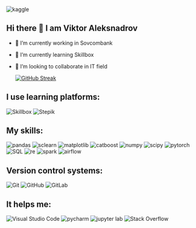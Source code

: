 ![kaggle](https://img.shields.io/badge/kaggle-3f2aff?style=for-the-badge&logo=kaggleColor=whitehttps://www.kaggle.com/necrotox)
## Hi there 👋 I am Viktor Aleksnadrov 

- 🔭 I’m currently working in Sovcombank
- 🌱 I’m currently learning Skillbox
- 👯 I’m looking to collaborate in IT field



    [![GitHub Streak](https://streak-stats.demolab.com/?user=Necrotox&theme=radical&locale=en&date_format=j/n/Y)](https://git.io/streak-stats)





<h2>I use learning platforms:</h2>

![Skillbox](https://img.shields.io/badge/Skillbox-3f2aff?style=for-the-badge&logo=SkillboxColor=white)
![Stepik](https://img.shields.io/badge/Stepik-green?style=for-the-badge&logo=SkillboxColor=white)

<h2>My skills:</h2>

![pandas](https://img.shields.io/badge/pandas-white?style=for-the-badge&logo=pandas&logoColor=blue)
![sclearn](https://img.shields.io/badge/Scikit_learn-blue?style=for-the-badge&logo=Scikit-learn&logoColor=%23F7DF1E)
![matplotlib](https://img.shields.io/badge/matplotlib-white?style=for-the-badge&logo=matplotlib&logoColor=blue)
![catboost](https://img.shields.io/badge/CatBoost-yellow?style=for-the-badge&logo=CatBoost&logoColor=white)
![numpy](https://img.shields.io/badge/numpy-%230769AD.svg?style=for-the-badge&logo=numpy&logoColor=white)
![scipy](https://img.shields.io/badge/scipy-2B4C80?style=for-the-badge&logo=scipy&logoColor=white)
![pytorch](https://img.shields.io/badge/pytorch-red?style=for-the-badge&logo=pytorch&logoColor=white)
![SQL](https://img.shields.io/badge/DBeaver-black?style=for-the-badge&logo=dbeaver&logoColor=white)
![re](https://img.shields.io/badge/re-0078d7.svg?style=for-the-badge&logo=remark&logoColor=white)
![spark](https://img.shields.io/badge/pyspark-orange?style=for-the-badge&logo=apachespark&logoColor=white)
![airflow](https://img.shields.io/badge/airflow-white?style=for-the-badge&logo=apacheairflow&logoColor=black)

<h2>Version control systems:</h2>

![Git](https://img.shields.io/badge/git-%23F05033.svg?style=for-the-badge&logo=git&logoColor=white)
![GitHub](https://img.shields.io/badge/github-%23121011.svg?style=for-the-badge&logo=github&logoColor=white)
![GitLab](https://img.shields.io/badge/gitlab-%23181717.svg?style=for-the-badge&logo=gitlab&logoColor=white)

<h2>It helps me:</h2>

![Visual Studio Code](https://img.shields.io/badge/Visual%20Studio%20Code-0078d7.svg?style=for-the-badge&logo=visual-studio-code&logoColor=white)
![pycharm](https://img.shields.io/badge/pycharm-yellow?style=for-the-badge&logo=pycharm&logoColor=white)
![jupyter lab](https://img.shields.io/badge/jupyter_lab-white?style=for-the-badge&logo=jupyter&logoColor=orange)
![Stack Overflow](https://img.shields.io/badge/-Stackoverflow-FE7A16?style=for-the-badge&logo=stack-overflow&logoColor=white)

